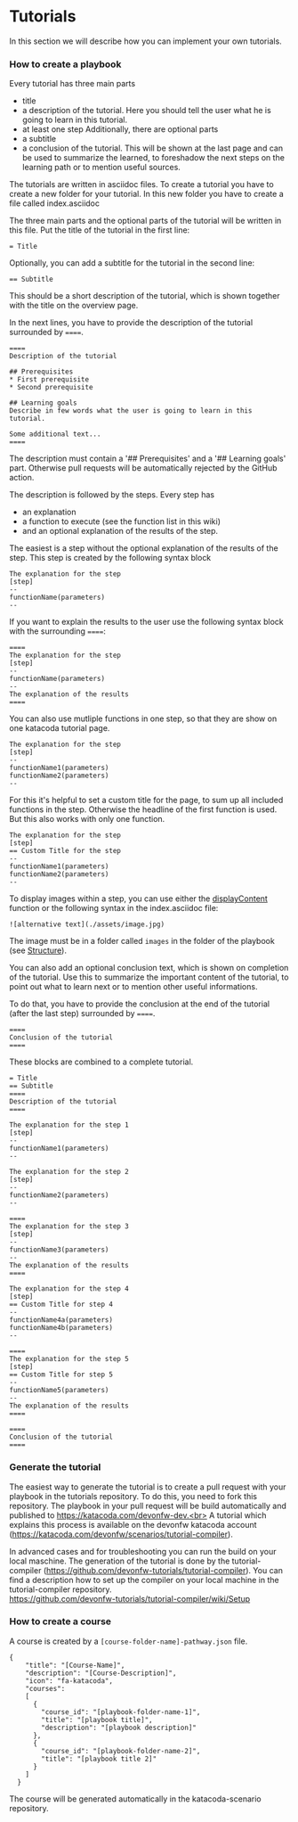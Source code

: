 # Tutorials

In this section we will describe how you can implement your own tutorials.

### How to create a playbook
Every tutorial has three main parts
* title
* a description of the tutorial. Here you should tell the user what he is going to learn in this tutorial.
* at least one step
Additionally, there are optional parts
* a subtitle
* a conclusion of the tutorial. This will be shown at the last page and can be used to summarize the learned, to foreshadow the next steps on the learning path or to mention useful sources.

The tutorials are written in asciidoc files. 
To create a tutorial you have to create a new folder for your tutorial. In this new folder you have to create a file called index.asciidoc

The three main parts and the optional parts of the tutorial will be written in this file. Put the title of the tutorial in the first line:
```
= Title
```

Optionally, you can add a subtitle for the tutorial in the second line:
```
== Subtitle
```
This should be a short description of the tutorial, which is shown together with the title on the overview page.

In the next lines, you have to provide the description of the tutorial surrounded by ```====```.

```
====
Description of the tutorial

## Prerequisites
* First prerequisite
* Second prerequisite 

## Learning goals
Describe in few words what the user is going to learn in this tutorial.

Some additional text...
====
```
The description must contain a '## Prerequisites' and a '## Learning goals' part. Otherwise pull requests will be automatically rejected by the GitHub action.


The description is followed by the steps. Every step has
* an explanation
* a function to execute (see the function list in this wiki)
* and an optional explanation of the results of the step.

The easiest is a step without the optional explanation of the results of the step. This step is created by the following syntax block

```
The explanation for the step
[step]
--
functionName(parameters)
--
```

If you want to explain the results to the user use the following syntax block with the surrounding ```====```:

```
====
The explanation for the step
[step]
--
functionName(parameters)
--
The explanation of the results
====
```

You can also use mutliple functions in one step, so that they are show on one katacoda tutorial page.

```
The explanation for the step
[step]
--
functionName1(parameters)
functionName2(parameters)
--
```
For this it's helpful to set a custom title for the page, to sum up all included functions in the step. Otherwise the headline  of the first function is used. But this also works with only one function.

```
The explanation for the step
[step]
== Custom Title for the step
--
functionName1(parameters)
functionName2(parameters)
--
```

To display images within a step, you can use either the [displayContent](https://github.com/devonfw-tutorials/tutorial-compiler/wiki/Functions#displayContent) function or the following syntax in the index.asciidoc file:
```
![alternative text](./assets/image.jpg)
```
The image must be in a folder called `images` in the folder of the playbook (see [Structure](https://github.com/devonfw-tutorials/tutorial-compiler/wiki/Structure)).

You can also add an optional conclusion text, which is shown on completion of the tutorial. Use this to summarize the important content of the tutorial, to point out what to learn next or to mention other useful informations.

To do that, you have to provide the conclusion at the end of the tutorial (after the last step) surrounded by ```====```.

```
====
Conclusion of the tutorial
====
```


These blocks are combined to a complete tutorial.

```
= Title
== Subtitle
====
Description of the tutorial
====

The explanation for the step 1
[step]
--
functionName1(parameters)
--

The explanation for the step 2
[step]
--
functionName2(parameters)
--

====
The explanation for the step 3
[step]
--
functionName3(parameters)
--
The explanation of the results
====

The explanation for the step 4
[step]
== Custom Title for step 4
--
functionName4a(parameters)
functionName4b(parameters)
--

====
The explanation for the step 5
[step]
== Custom Title for step 5
--
functionName5(parameters)
--
The explanation of the results
====

====
Conclusion of the tutorial
====
```

### Generate the tutorial
The easiest way to generate the tutorial is to create a pull request with your playbook in the tutorials repository. To do this, you need to fork this repository. The playbook in your pull request will be build automatically and published to https://katacoda.com/devonfw-dev.<br>
A tutorial which explains this process is available on the devonfw katacoda account (https://katacoda.com/devonfw/scenarios/tutorial-compiler).

In advanced cases and for troubleshooting you can run the build on your local maschine. The generation of the tutorial is done by the tutorial-compiler (https://github.com/devonfw-tutorials/tutorial-compiler). You can find a description how to set up the compiler on your local machine in the tutorial-compiler repository.<br>
https://github.com/devonfw-tutorials/tutorial-compiler/wiki/Setup<br>

### How to create a course 
A course is created by a ```[course-folder-name]-pathway.json``` file. 

```
{
    "title": "[Course-Name]",
    "description": "[Course-Description]",
    "icon": "fa-katacoda",
    "courses": 
    [
      {
        "course_id": "[playbook-folder-name-1]",
        "title": "[playbook title]",
        "description": "[playbook description]"
      },
      {
        "course_id": "[playbook-folder-name-2]",
        "title": "[playbook title 2]"
      }
    ]
  }

``` 

The course will be generated automatically in the katacoda-scenario repository.